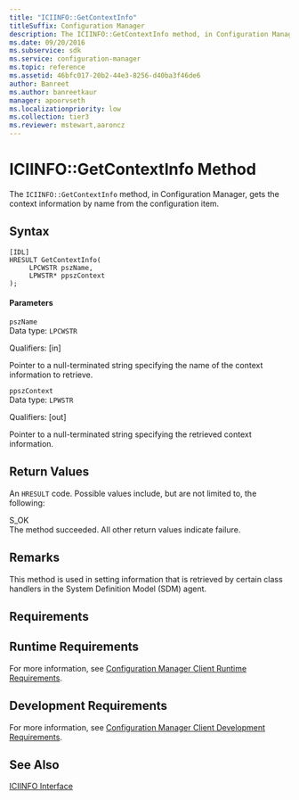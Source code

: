 ```yaml
---
title: "ICIINFO::GetContextInfo"
titleSuffix: Configuration Manager
description: The ICIINFO::GetContextInfo method, in Configuration Manager, gets the context information by name from the configuration item.
ms.date: 09/20/2016
ms.subservice: sdk
ms.service: configuration-manager
ms.topic: reference
ms.assetid: 46bfc017-20b2-44e3-8256-d40ba3f46de6
author: Banreet
ms.author: banreetkaur
manager: apoorvseth
ms.localizationpriority: low
ms.collection: tier3
ms.reviewer: mstewart,aaroncz 
---
```

# ICIINFO::GetContextInfo Method
The `ICIINFO::GetContextInfo` method, in Configuration Manager, gets the context information by name from the configuration item.  

## Syntax  

```  
[IDL]  
HRESULT GetContextInfo(  
     LPCWSTR pszName,  
     LPWSTR* ppszContext  
);  
```  

#### Parameters  
 `pszName`  
 Data type: `LPCWSTR`  

 Qualifiers: [in]  

 Pointer to a null-terminated string specifying the name of the context information to retrieve.  

 `ppszContext`  
 Data type: `LPWSTR`  

 Qualifiers: [out]  

 Pointer to a null-terminated string specifying the retrieved context information.  

## Return Values  
 An `HRESULT` code. Possible values include, but are not limited to, the following:  

 S_OK  
 The method succeeded. All other return values indicate failure.  

## Remarks  
 This method is used in setting information that is retrieved by certain class handlers in the System Definition Model (SDM) agent.  

## Requirements  

## Runtime Requirements  
 For more information, see [Configuration Manager Client Runtime Requirements](../../../../../develop/core/reqs/client-runtime-requirements.md).  

## Development Requirements  
 For more information, see [Configuration Manager Client Development Requirements](../../../../../develop/core/reqs/client-development-requirements.md).  

## See Also  
 [ICIINFO Interface](../../../../../develop/reference/core/clients/client-classes/iciinfo-interface.md)
